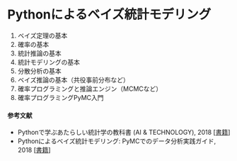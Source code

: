 # Pythonによるベイズ統計モデリング


1. ベイズ定理の基本
2. 確率の基本
3. 統計推論の基本
4. 統計モデリングの基本
5. 分散分析の基本
6. ベイズ推論の基本（共役事前分布など）    
7. 確率プログラミングと推論エンジン（MCMCなど）
8. 確率プログラミングPyMC入門


#### 参考文献

- Pythonで学ぶあたらしい統計学の教科書 (AI & TECHNOLOGY), 2018 [[書籍](https://www.amazon.co.jp/Python%E3%81%A7%E5%AD%A6%E3%81%B6%E3%81%82%E3%81%9F%E3%82%89%E3%81%97%E3%81%84%E7%B5%B1%E8%A8%88%E5%AD%A6%E3%81%AE%E6%95%99%E7%A7%91%E6%9B%B8-AI-TECHNOLOGY-%E9%A6%AC%E5%A0%B4-%E7%9C%9F%E5%93%89/dp/4798155063)\]
- Pythonによるベイズ統計モデリング: PyMCでのデータ分析実践ガイド, 2018 [[書籍](https://www.amazon.co.jp/Python%E3%81%AB%E3%82%88%E3%82%8B%E3%83%99%E3%82%A4%E3%82%BA%E7%B5%B1%E8%A8%88%E3%83%A2%E3%83%87%E3%83%AA%E3%83%B3%E3%82%B0-PyMC%E3%81%A7%E3%81%AE%E3%83%87%E3%83%BC%E3%82%BF%E5%88%86%E6%9E%90%E5%AE%9F%E8%B7%B5%E3%82%AC%E3%82%A4%E3%83%89-Osvaldo-Martin/dp/4320113373)\]
